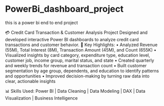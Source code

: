 # PowerBi_dashboard_project
this is a power bi end to end project

💳 Credit Card Transaction & Customer Analysis Project
Designed and developed interactive Power BI dashboards to analyze credit card transactions and customer behavior.
🔹 Key Highlights:
	•	Analyzed Revenue (55M), Total Interest (8M), Transaction Amount (45M), and Count (655K)
	•	Visualized insights by card category, expenditure type, education level, customer job, income group, marital status, and state
	•	Created quarterly and weekly trends for revenue and transaction count
	•	Built customer segmentation by age group, dependents, and education to identify patterns and opportunities
	•	Improved decision-making by turning raw data into clear, actionable insights

📊 Skills Used: Power BI | Data Cleaning | Data Modeling | DAX | Data Visualization | Business Intelligence

